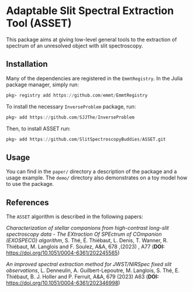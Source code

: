# Adaptable Slit Spectral Extraction Tool (ASSET)

This package aims at giving low-level general tools to the extraction of spectrum of an unresolved object with slit spectroscopy.

## Installation

Many of the dependencies are registered in the `EmmtRegistry`. In the Julia package manager, simply run:

``````julia
pkg> registry add https://github.com/emmt/EmmtRegistry
``````

To install the necessary `InverseProblem` package, run:

```julia
pkg> add https://github.com/SJJThe/InverseProblem
```

Then, to install ASSET run:

```julia
pkg> add https://github.com/SlitSpectroscopyBuddies/ASSET.git
```

## Usage

You can find in the `paper/` directory a description of the package and a usage
example. The `demo/` directory also demonstrates on a toy model how to use the
package.


## References

The `ASSET` algorithm is described in the following papers:

*Characterization of stellar companions from high-contrast long-slit spectroscopy data -  The EXtraction Of SPEctrum of COmpanion (EXOSPECO) algorithm*, S.  Thé, É.  Thiébaut, L.  Denis, T.  Wanner, R. Thiébaut, M.  Langlois and F.  Soulez, A&A, 678 ,(2023) , A77 (**DOI:** https://doi.org/10.1051/0004-6361/202245565)

*An improved spectral extraction method for JWST/NIRSpec fixed slit observations*, L.  Denneulin, A.  Guilbert-Lepoutre, M.  Langlois, S.  Thé, E.  Thiébaut, B. J.  Holler and P.  Ferruit, A&A, 679  (2023) A63 (**DOI:** https://doi.org/10.1051/0004-6361/202346998)
